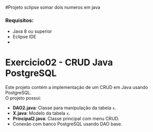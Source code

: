 #Projeto sclipse somar dois numeros em java
### Requisitos:
- Java 8 ou superior
- Eclipse IDE
- 
# Exercicio02 - CRUD Java PostgreSQL

Este projeto contém a implementação de um CRUD em Java usando PostgreSQL.  
O projeto possui:

- **DAO2.java**: Classe para manipulação da tabela `x`.
- **X.java**: Modelo da tabela `x`.
- **Principal2.java**: Classe principal com menu CRUD.
- Conexão com banco PostgreSQL usando DAO base.
